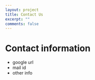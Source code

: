 ```yaml
---
layout: project
title: Contact Us
excerpt: ""
comments: false
---
```


# Contact information
* google url
* mail id
* other info
